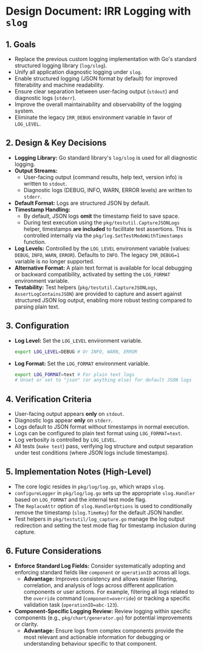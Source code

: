 # Design Document: IRR Logging with `slog`

## 1. Goals

- Replace the previous custom logging implementation with Go's standard structured logging library (`log/slog`).
- Unify all application diagnostic logging under `slog`.
- Enable structured logging (JSON format by default) for improved filterability and machine readability.
- Ensure clear separation between user-facing output (`stdout`) and diagnostic logs (`stderr`).
- Improve the overall maintainability and observability of the logging system.
- Eliminate the legacy `IRR_DEBUG` environment variable in favor of `LOG_LEVEL`.

## 2. Design & Key Decisions

- **Logging Library:** Go standard library's `log/slog` is used for all diagnostic logging.
- **Output Streams:**
    - User-facing output (command results, help text, version info) is written to `stdout`.
    - Diagnostic logs (DEBUG, INFO, WARN, ERROR levels) are written to `stderr`.
- **Default Format:** Logs are structured JSON by default.
- **Timestamp Handling:**
    - By default, JSON logs **omit** the timestamp field to save space.
    - During test execution using the `pkg/testutil.CaptureJSONLogs` helper, timestamps **are included** to facilitate test assertions. This is controlled internally via the `pkg/log.SetTestModeWithTimestamps` function.
- **Log Levels:** Controlled by the `LOG_LEVEL` environment variable (values: `DEBUG`, `INFO`, `WARN`, `ERROR`). Defaults to `INFO`. The legacy `IRR_DEBUG=1` variable is no longer supported.
- **Alternative Format:** A plain text format is available for local debugging or backward compatibility, activated by setting the `LOG_FORMAT` environment variable.
- **Testability:** Test helpers (`pkg/testutil.CaptureJSONLogs`, `AssertLogContainsJSON`) are provided to capture and assert against structured JSON log output, enabling more robust testing compared to parsing plain text.

## 3. Configuration

- **Log Level:** Set the `LOG_LEVEL` environment variable.
  ```bash
  export LOG_LEVEL=DEBUG # Or INFO, WARN, ERROR
  ```
- **Log Format:** Set the `LOG_FORMAT` environment variable.
  ```bash
  export LOG_FORMAT=text # For plain text logs
  # Unset or set to "json" (or anything else) for default JSON logs
  ```

## 4. Verification Criteria

- User-facing output appears **only** on `stdout`.
- Diagnostic logs appear **only** on `stderr`.
- Logs default to JSON format without timestamps in normal execution.
- Logs can be configured to plain text format using `LOG_FORMAT=text`.
- Log verbosity is controlled by `LOG_LEVEL`.
- All tests (`make test`) pass, verifying log structure and output separation under test conditions (where JSON logs include timestamps).

## 5. Implementation Notes (High-Level)

- The core logic resides in `pkg/log/log.go`, which wraps `slog`.
- `configureLogger` in `pkg/log/log.go` sets up the appropriate `slog.Handler` based on `LOG_FORMAT` and the internal test mode flag.
- The `ReplaceAttr` option of `slog.HandlerOptions` is used to conditionally remove the timestamp (`slog.TimeKey`) for the default JSON handler.
- Test helpers in `pkg/testutil/log_capture.go` manage the log output redirection and setting the test mode flag for timestamp inclusion during capture.

## 6. Future Considerations

- **Enforce Standard Log Fields:** Consider systematically adopting and enforcing standard fields like `component` or `operationID` across all logs.
    - **Advantage:** Improves consistency and allows easier filtering, correlation, and analysis of logs across different application components or user actions. For example, filtering all logs related to the `override` command (`component=override`) or tracking a specific validation task (`operationID=abc-123`).
- **Component-Specific Logging Review:** Review logging within specific components (e.g., `pkg/chart/generator.go`) for potential improvements or clarity.
    - **Advantage:** Ensure logs from complex components provide the most relevant and actionable information for debugging or understanding behaviour specific to that component.